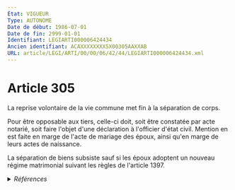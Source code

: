 ```yaml
---
État: VIGUEUR
Type: AUTONOME
Date de début: 1986-07-01
Date de fin: 2999-01-01
Identifiant: LEGIARTI000006424434
Ancien identifiant: ACAXXXXXXXX5X00305AAXXAB
URL: article/LEGI/ARTI/00/00/06/42/44/LEGIARTI000006424434.xml
---
```


<h1>Article 305</h1>

La reprise volontaire de la vie commune met fin à la séparation de corps.<br />

Pour être opposable aux tiers, celle-ci doit, soit être constatée par acte
notarié, soit faire l'objet d'une déclaration à l'officier d'état civil. Mention
en est faite en marge de l'acte de mariage des époux, ainsi qu'en marge de leurs
actes de naissance.<br />

La séparation de biens subsiste sauf si les époux adoptent un nouveau régime
matrimonial suivant les règles de l'article 1397.


<details>
  <summary><em>Références</em></summary>

  <h2>Articles faisant référence à l'article</h2>
  
  <ul>
    <li>
      <a href="https://legal.tricoteuses.fr//redirection/LEGIARTI000006439172?vers=git&vers=legifrance">Code civil - article 1397 AUTONOME MODIFIE, en vigueur du 1966-02-01 au 2005-05-07</a> CITATION cible
    </li>
    <li>
      <a href="https://legal.tricoteuses.fr//redirection/LEGIARTI000038584427?vers=git&vers=legifrance">Code civil - article 1397 AUTONOME VIGUEUR, en vigueur depuis le 2019-05-24</a> CITATION cible
    </li>
    <li>
      <a href="https://legal.tricoteuses.fr//redirection/LEGIARTI000006439174?vers=git&vers=legifrance">Code civil - article 1397 AUTONOME MODIFIE, en vigueur du 2007-01-01 au 2007-03-07</a> CITATION cible
    </li>
    <li>
      <a href="https://legal.tricoteuses.fr//redirection/LEGIARTI000006283949?vers=git&vers=legifrance">Loi n°85-1372 du 23 décembre 1985 RELATIVE A L'EGALITE DES EPOUX DANS LES REGIMES MATRIMONIAUX ET DES PARENTS DANS LA GESTION DES BIENS DES ENFANTS MINEURS - article 45 ENTIEREMENT_MODIF</a> MODIFICATION cible
    </li>
    <li>
      <a href="https://legal.tricoteuses.fr//redirection/LEGIARTI000006439175?vers=git&vers=legifrance">Code civil - article 1397 AUTONOME MODIFIE, en vigueur du 2007-03-07 au 2016-10-01</a> CITATION cible
    </li>
    <li>
      <a href="https://legal.tricoteuses.fr//redirection/LEGIARTI000038310414?vers=git&vers=legifrance">Code civil - article 1397 AUTONOME MODIFIE, en vigueur du 2019-03-25 au 2019-05-24</a> CITATION cible
    </li>
    <li>
      <a href="https://legal.tricoteuses.fr//redirection/LEGIARTI000006439173?vers=git&vers=legifrance">Code civil - article 1397 AUTONOME MODIFIE, en vigueur du 2005-05-07 au 2007-01-01</a> CITATION cible
    </li>
    <li>
      <a href="https://legal.tricoteuses.fr//redirection/LEGIARTI000032042626?vers=git&vers=legifrance">Code civil - article 1397 AUTONOME MODIFIE, en vigueur du 2016-10-01 au 2019-03-25</a> CITATION cible
    </li>
  </ul>
  
  <h2>Références faites par l'article</h2>
  
  <ul>
    <li>
      1924-06-01 CITATION cible <a href="https://legal.tricoteuses.fr//redirection/LEGIARTI000006284030?vers=git&vers=legifrance">Loi du 1er juin 1924 mettant en vigueur la législation civile française dans les départements du Bas-Rhin, du Haut-Rhin et de la Moselle - article 30 AUTONOME ABROGE, en vigueur du 1986-01-07 au 1991-01-03</a>
    </li>
    <li>
      1985-12-23 MODIFICATION source <a href="https://legal.tricoteuses.fr//redirection/LEGIARTI000006283949?vers=git&vers=legifrance">Loi n°85-1372 du 23 décembre 1985 RELATIVE A L'EGALITE DES EPOUX DANS LES REGIMES MATRIMONIAUX ET DES PARENTS DANS LA GESTION DES BIENS DES ENFANTS MINEURS - article 45 ENTIEREMENT_MODIF</a>
    </li>
    <li>
      2999-01-01 CITATION source <a href="https://legal.tricoteuses.fr//redirection/LEGIARTI000006439172?vers=git&vers=legifrance">Code civil - article 1397 AUTONOME MODIFIE, en vigueur du 1966-02-01 au 2005-05-07</a>
    </li>
    <li>
      CODIFICATION source Loi 1803-03-14
    </li>
  </ul>
</details>
